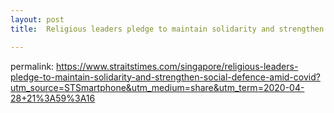 ```yaml
---
layout: post
title:  Religious leaders pledge to maintain solidarity and strengthen social defence amid Covid-19 crisis

---
```



permalink: https://www.straitstimes.com/singapore/religious-leaders-pledge-to-maintain-solidarity-and-strengthen-social-defence-amid-covid?utm_source=STSmartphone&utm_medium=share&utm_term=2020-04-28+21%3A59%3A16
